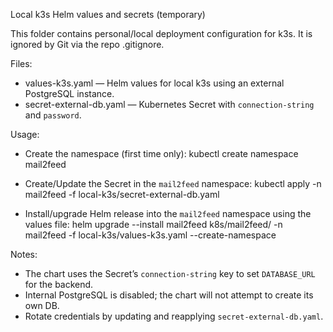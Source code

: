 Local k3s Helm values and secrets (temporary)

This folder contains personal/local deployment configuration for k3s. It is ignored by Git via the repo .gitignore.

Files:
- values-k3s.yaml — Helm values for local k3s using an external PostgreSQL instance.
- secret-external-db.yaml — Kubernetes Secret with `connection-string` and `password`.

Usage:
- Create the namespace (first time only):
  kubectl create namespace mail2feed

- Create/Update the Secret in the `mail2feed` namespace:
  kubectl apply -n mail2feed -f local-k3s/secret-external-db.yaml

- Install/upgrade Helm release into the `mail2feed` namespace using the values file:
  helm upgrade --install mail2feed k8s/mail2feed/ -n mail2feed -f local-k3s/values-k3s.yaml --create-namespace

Notes:
- The chart uses the Secret’s `connection-string` key to set `DATABASE_URL` for the backend.
- Internal PostgreSQL is disabled; the chart will not attempt to create its own DB.
- Rotate credentials by updating and reapplying `secret-external-db.yaml`.
